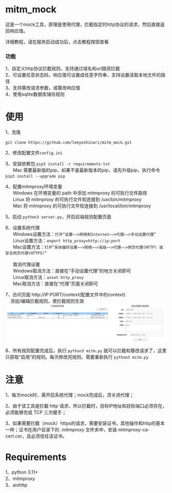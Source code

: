 # mitm_mock
这是一个mock工具，原理是使用代理，拦截指定的http协议的请求，然后直接返回响应值。<br>

详细教程，请在服务启动成功后，点击教程按钮查看 <br>

### 功能
1、自定义http协议拦截规则，支持通过域名和url路径拦截<br>
2、可设置任意状态码，响应值可设置成任意字符串，支持设置读取本地文件的路径<br>
3、支持篡改请求参数，或篡改响应值<br>
4、使用sqlite数据库储存规则<br>

# 使用
1、克隆
```shell script
git clone https://github.com/leeyoshinari/mitm_mock.git
```

2、修改配置文件`config.ini`

3、安装依赖包  `pip3 install -r requirements.txt`<br>
&nbsp;&nbsp;&nbsp;&nbsp;&nbsp;&nbsp;Mac 需要最新版的pip，如果不是最新版本的pip，请先升级pip，执行命令 `pip3 install --upgrade pip`

4、配置mitmproxy环境变量<br>
&nbsp;&nbsp;&nbsp;&nbsp;&nbsp;&nbsp;Windows 在环境变量的 path 中添加 mitmproxy 的可执行文件路径<br>
&nbsp;&nbsp;&nbsp;&nbsp;&nbsp;&nbsp;Linux 将 mitmproxy 的可执行文件软连接到 /usr/bin/mitmproxy<br>
&nbsp;&nbsp;&nbsp;&nbsp;&nbsp;&nbsp;Mac 将 mitmproxy 的可执行文件软连接到 /usr/local/bin/mitmproxy<br>

5、启动 `python3 server.py`，开启前端规则配置页面

6、设置系统代理<br>
&nbsp;&nbsp;&nbsp;&nbsp;&nbsp;&nbsp;Windows设置方法：`打开“设置——>网络和Internet——>代理——>手动设置代理”`<br>
&nbsp;&nbsp;&nbsp;&nbsp;&nbsp;&nbsp;Linux设置方法：`export http_proxy=http://ip:port`<br>
&nbsp;&nbsp;&nbsp;&nbsp;&nbsp;&nbsp;Mac设置方法：`打开“系统偏好设置——>网络——>高级——>代理——>网页代理(HTTP) 或 安全网页代理(HTTPS)”`<br>
<br>
&nbsp;&nbsp;&nbsp;&nbsp;&nbsp;&nbsp;取消代理设置<br>
&nbsp;&nbsp;&nbsp;&nbsp;&nbsp;&nbsp;Windows取消方法：直接在“手动设置代理”的地方关闭即可<br>
&nbsp;&nbsp;&nbsp;&nbsp;&nbsp;&nbsp;Linux取消方法：`unset http_proxy` <br>
&nbsp;&nbsp;&nbsp;&nbsp;&nbsp;&nbsp;Mac取消方法：直接在“代理”页面关闭即可<br>

7、访问页面 http://IP:PORT/context(配置文件中的context)<br>
&nbsp;&nbsp;&nbsp;&nbsp;添加/编辑拦截规则，使拦截规则生效<br>
![](https://github.com/leeyoshinari/mitm_mock/blob/main/static/shoot.jpg)

8、所有规则配置完成后，执行 `python3 mitm.py` 就可以拦截和篡改请求了，这里只获取“启用”的规则。每次修改完规则，需要重新执行 `python3 mitm.py`

# 注意
1、每次mock时，需开启系统代理；mock完成后，须关闭代理；

2、由于该工具是拦截 http 请求，所以拦截时，目标IP地址和目标端口必须存在，必须能够完成 TCP 三次握手；

3、如果需要拦截（mock）https的请求，需要安装证书，其他操作和http的基本一样；证书在用户目录下的 .mitmproxy 文件夹中，安装 mitmproxy-ca-cert.cer，且必须信任该证书。

# Requirements
1、python 3.11+<br>
2、mitmproxy<br>
3、aiohttp<br>
